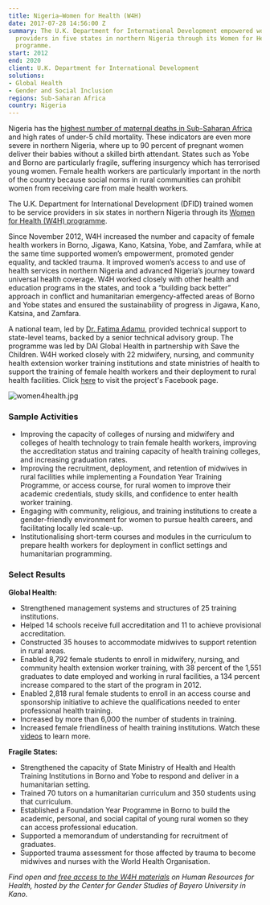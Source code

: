 ```yaml
---
title: Nigeria—Women for Health (W4H)
date: 2017-07-28 14:56:00 Z
summary: The U.K. Department for International Development empowered women as service
  providers in five states in northern Nigeria through its Women for Health (W4H)
  programme.
start: 2012
end: 2020
client: U.K. Department for International Development
solutions:
- Global Health
- Gender and Social Inclusion
regions: Sub-Saharan Africa
country: Nigeria
---
```


Nigeria has the [highest number of maternal deaths in Sub-Saharan Africa](https://devex.shorthandstories.com/care-amid-conflict/index.html) and high rates of under-5 child mortality. These indicators are even more severe in northern Nigeria, where up to 90 percent of pregnant women deliver their babies without a skilled birth attendant. States such as Yobe and Borno are particularly fragile, suffering insurgency which has terrorised young women. Female health workers are particularly important in the north of the country because social norms in rural communities can prohibit women from receiving care from male health workers.

The U.K. Department for International Development (DFID) trained women to be service providers in six states in northern Nigeria through its [Women for Health (W4H) programme](http://www.women4healthnigeria.org/). 

Since November 2012, W4H increased the number and capacity of female health workers in Borno, Jigawa, Kano, Katsina, Yobe, and Zamfara, while at the same time supported women’s empowerment, promoted gender equality, and tackled trauma. It improved women’s access to and use of health services in northern Nigeria and advanced Nigeria’s journey toward universal health coverage. W4H worked closely with other health and education programs in the states, and took a “building back better” approach in conflict and humanitarian emergency-affected areas of Borno and Yobe states and ensured the sustainability of progress in Jigawa, Kano, Katsina, and Zamfara.

A national team, led by [Dr. Fatima Adamu](https://www.dai.com/who-we-are/our-team/fatima-adamu), provided technical support to state-level teams, backed by a senior technical advisory group. The programme was led by DAI Global Health in partnership with Save the Children. W4H worked closely with 22 midwifery, nursing, and community health extension worker training institutions and state ministries of health to support the training of female health workers and their deployment to rural health facilities. Click [here](https://www.facebook.com/women4health.DFID/) to visit the project's Facebook page.

![women4health.jpg](/uploads/women4health.jpg)

###  Sample Activities

* Improving the capacity of colleges of nursing and midwifery and colleges of health technology to train female health workers, improving the accreditation status and training capacity of health training colleges, and increasing graduation rates.
* Improving the recruitment, deployment, and retention of midwives in rural facilities while implementing a Foundation Year Training Programme, or access course, for rural women to improve their academic credentials, study skills, and confidence to enter health worker training.
* Engaging with community, religious, and training institutions to create a gender-friendly environment for women to pursue health careers, and facilitating locally led scale-up.
* Institutionalising short-term courses and modules in the curriculum to prepare health workers for deployment in conflict settings and humanitarian programming.

###  Select Results

**Global Health:**

* Strengthened management systems and structures of 25 training institutions.
* Helped 14 schools receive full accreditation and 11 to achieve provisional accreditation. 
* Constructed 35 houses to accommodate midwives to support retention in rural areas. 
* Enabled 8,792 female students to enroll in midwifery, nursing, and community health extension worker training, with 38 percent of the 1,551 graduates to date employed and working in rural facilities, a 134 percent increase compared to the start of the program in 2012.
* Enabled 2,818 rural female students to enroll in an access course and sponsorship initiative to achieve the qualifications needed to enter professional health training.  
* Increased by more than 6,000 the number of students in training. 
* Increased female friendliness of health training institutions. Watch these [videos](http://women4healthnigeria.org/index.php/videos) to learn more. 
  
**Fragile States:**

* Strengthened the capacity of State Ministry of Health and Health Training Institutions in Borno and Yobe to respond and deliver in a humanitarian setting. 
* Trained 70 tutors on a humanitarian curriculum and 350 students using that curriculum.
* Established a Foundation Year Programme in Borno to build the academic, personal, and social capital of young rural women so they can access professional education.
* Supported a memorandum of understanding for recruitment of graduates. 
* Supported trauma assessment for those affected by trauma to become midwives and nurses with the World Health Organisation.

*Find open and [free access to the W4H materials](https://learninghub4hrh.org/) on Human Resources for Health, hosted by the Center for Gender Studies of Bayero University in Kano.*
 